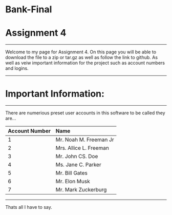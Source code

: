 # Bank-Final
# [](#header-1)Assignment 4
* * *
Welcome to my page for Assignment 4. 
On this page you will be able to download the file to a zip or tar.gz as well as follow the link to github. 
As well as veiw important information for the project such as account numbers and logins.
* * * 
# [](#header-1)Important Information:
* * *
There are numerious preset user accounts in this software to be called they are...

| Account Number| Name        
|:-------------|:------------------|
| 1          | Mr. Noah M. Freeman Jr |
| 2          | Mrs. Allice L. Freeman|
| 3          | Mr. John CS. Doe     |
| 4          | Ms. Jane C. Parker |
| 5          | Mr. Bill Gates |
| 6          | Mr. Elon Musk|
| 7          | Mr. Mark Zuckerburg|

* * *
Thats all I have to say.
